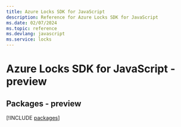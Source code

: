 ```yaml
---
title: Azure Locks SDK for JavaScript
description: Reference for Azure Locks SDK for JavaScript
ms.date: 02/07/2024
ms.topic: reference
ms.devlang: javascript
ms.service: locks
---
```

# Azure Locks SDK for JavaScript - preview
## Packages - preview
[!INCLUDE [packages](locks-index.md)]